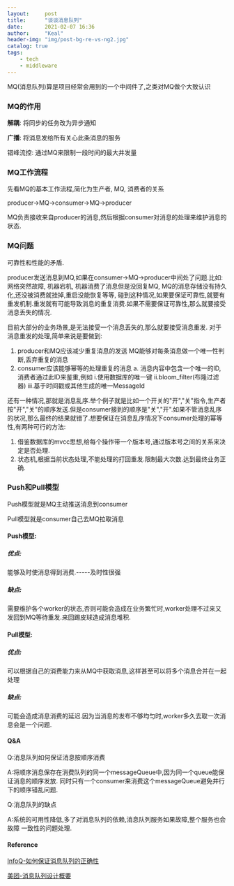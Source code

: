 ```yaml
---
layout:     post
title:      "谈谈消息队列"
date:       2021-02-07 16:36
author:     "Keal"
header-img: "img/post-bg-re-vs-ng2.jpg"
catalog: true
tags:
    - tech
    - middleware
---
```


MQ(消息队列)算是项目经常会用到的一个中间件了,之类对MQ做个大致认识

### MQ的作用

**解耦**: 将同步的任务改为异步通知

**广播**: 将消息发给所有关心此条消息的服务

错峰流控: 通过MQ来限制一段时间的最大并发量

### MQ工作流程

先看MQ的基本工作流程,简化为生产者, MQ, 消费者的关系

producer->MQ->consumer->MQ->producer

MQ负责接收来自producer的消息,然后根据consumer对消息的处理来维护消息的状态.

### MQ问题

可靠性和性能的矛盾.

producer发送消息到MQ,如果在consumer->MQ->producer中间处了问题.比如:
网络突然故障,
机器宕机,
机器消费了消息但是没回复MQ,
MQ的消息存储没有持久化,还没被消费就挂掉,重启没能恢复等等,
碰到这种情况,如果要保证可靠性,就要有重发机制.重发就有可能导致消息的重复消费.如果不需要保证可靠性,那么就要接受消息丢失的情况.

目前大部分的业务场景,是无法接受一个消息丢失的,那么就要接受消息重发. 对于消息重发的处理,简单来说是要做到:

1. producer和MQ应该减少重复消息的发送
   MQ能够对每条消息做一个唯一性判断,丢弃重复的消息
2. consumer应该能够幂等的处理重复的消息
   a. 消息内容中包含一个唯一的ID,消费者通过此ID来鉴重,例如
       i.使用数据库的唯一键
       ii.bloom_filter(布隆过滤器)
       iii.基于时间戳或其他生成的唯一MessageId

还有一种情况,那就是消息乱序.举个例子就是比如一个开关的"开","关"指令,生产者按"开","关"的顺序发送.但是consumer接到的顺序是"关","开".如果不管消息乱序的状况,那么最终的结果就错了.想要保证在消息乱序情况下consumer处理的幂等性,有两种可行的方法:

1. 借鉴数据库的mvcc思想,给每个操作带一个版本号,通过版本号之间的关系来决定是否处理.
2. 状态机,根据当前状态处理,不能处理的打回重发.限制最大次数.达到最终业务正确. 

### Push和Pull模型

Push模型就是MQ主动推送消息到consumer

Pull模型就是consumer自己去MQ拉取消息

#### Push模型:

##### 优点:

能够及时使消息得到消费.-----及时性很强

##### 缺点:

需要维护各个worker的状态,否则可能会造成在业务繁忙时,worker处理不过来又发回到MQ等待重发.来回踢皮球造成消息堆积.

#### Pull模型:

##### 优点:

可以根据自己的消费能力来从MQ中获取消息,这样甚至可以将多个消息合并在一起处理

##### 缺点:

可能会造成消息消费的延迟.因为当消息的发布不够均匀时,worker多久去取一次消息会是一个问题.

#### Q&A

Q:消息队列如何保证消息按顺序消费

A:将顺序消息保存在消费队列的同一个messageQueue中,因为同一个queue能保证消息的顺序发放. 同时只有一个consumer来消费这个messageQueue避免并行下的顺序错乱问题.

Q:消息队列的缺点

A:系统的可用性降低,多了对消息队列的依赖,消息队列服务如果故障,整个服务也会故障
	一致性的问题处理. 

#### Reference

[InfoQ-如何保证消息队列的正确性](https://xie.infoq.cn/article/c84491a814f99c7b9965732b1)

[美团-消息队列设计概要](https://tech.meituan.com/2016/07/01/mq-design.html)






